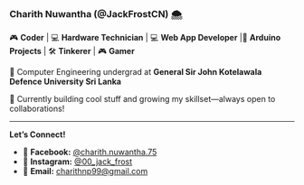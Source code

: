 ### Charith Nuwantha (@JackFrostCN) 🌨️

🎮 **Coder** | 💻 **Hardware Technician** | 💻 **Web App Developer** |🤖 **Arduino Projects** | 🛠️ **Tinkerer**  | 🎮 **Gamer**

🚀 Computer Engineering undergrad at **General Sir John Kotelawala Defence University Sri Lanka**

👾 Currently building cool stuff and growing my skillset—always open to collaborations!

---

**Let’s Connect!**

* 📱 **Facebook:** [@charith.nuwantha.75](https://www.facebook.com/charith.nuwantha.75)
* 📸 **Instagram:** [@00\_jack\_frost](https://www.instagram.com/00_jack_frost)
* 📧 **Email:** [charithnp99@gmail.com](mailto:charithnp99@gmail.com)
